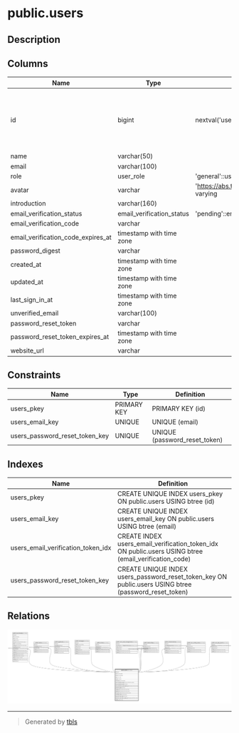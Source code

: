 # public.users

## Description

## Columns

| Name | Type | Default | Nullable | Children | Parents | Comment |
| ---- | ---- | ------- | -------- | -------- | ------- | ------- |
| id | bigint | nextval('users_id_seq'::regclass) | false | [public.recruitments](public.recruitments.md) [public.stocks](public.stocks.md) [public.applicants](public.applicants.md) [public.messages](public.messages.md) [public.entries](public.entries.md) [public.room_read_managements](public.room_read_managements.md) [public.relationships](public.relationships.md) [public.authentications](public.authentications.md) [public.user_activity_areas](public.user_activity_areas.md) [public.user_play_sports](public.user_play_sports.md) |  |  |
| name | varchar(50) |  | false |  |  |  |
| email | varchar(100) |  | false |  |  |  |
| role | user_role | 'general'::user_role | false |  |  |  |
| avatar | varchar | 'https://abs.twimg.com/sticky/default_profile_images/default_profile.png'::character varying | false |  |  |  |
| introduction | varchar(160) |  | true |  |  |  |
| email_verification_status | email_verification_status | 'pending'::email_verification_status | false |  |  |  |
| email_verification_code | varchar |  | true |  |  |  |
| email_verification_code_expires_at | timestamp with time zone |  | true |  |  |  |
| password_digest | varchar |  | true |  |  |  |
| created_at | timestamp with time zone |  | false |  |  |  |
| updated_at | timestamp with time zone |  | false |  |  |  |
| last_sign_in_at | timestamp with time zone |  | true |  |  |  |
| unverified_email | varchar(100) |  | true |  |  |  |
| password_reset_token | varchar |  | true |  |  |  |
| password_reset_token_expires_at | timestamp with time zone |  | true |  |  |  |
| website_url | varchar |  | true |  |  |  |

## Constraints

| Name | Type | Definition |
| ---- | ---- | ---------- |
| users_pkey | PRIMARY KEY | PRIMARY KEY (id) |
| users_email_key | UNIQUE | UNIQUE (email) |
| users_password_reset_token_key | UNIQUE | UNIQUE (password_reset_token) |

## Indexes

| Name | Definition |
| ---- | ---------- |
| users_pkey | CREATE UNIQUE INDEX users_pkey ON public.users USING btree (id) |
| users_email_key | CREATE UNIQUE INDEX users_email_key ON public.users USING btree (email) |
| users_email_verification_token_idx | CREATE INDEX users_email_verification_token_idx ON public.users USING btree (email_verification_code) |
| users_password_reset_token_key | CREATE UNIQUE INDEX users_password_reset_token_key ON public.users USING btree (password_reset_token) |

## Relations

![er](public.users.svg)

---

> Generated by [tbls](https://github.com/k1LoW/tbls)

